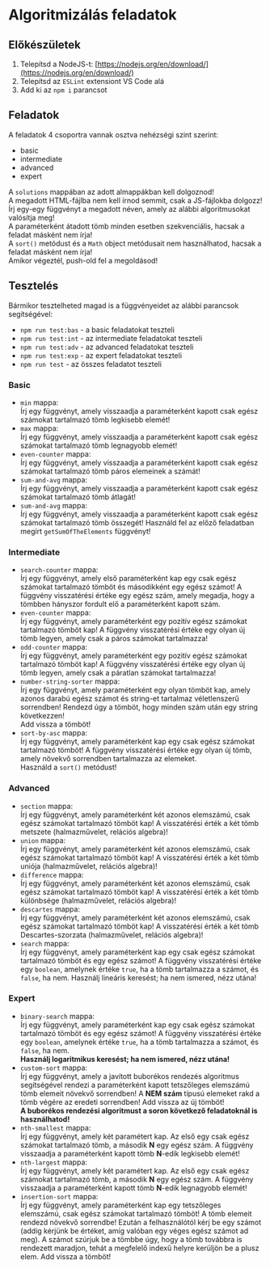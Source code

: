 # Algoritmizálás feladatok

## Előkészületek

1. Telepítsd a NodeJS-t: [https://nodejs.org/en/download/](https://nodejs.org/en/download/)
2. Telepítsd az `ESLint` extensiont VS Code alá
3. Add ki az `npm i` parancsot

## Feladatok

A feladatok 4 csoportra vannak osztva nehézségi szint szerint:
- basic
- intermediate
- advanced
- expert

A `solutions` mappában az adott almappákban kell dolgoznod!   
A megadott HTML-fájlba nem kell írnod semmit, csak a JS-fájlokba dolgozz!  
Írj egy-egy függvényt a megadott néven, amely az alábbi algoritmusokat valósítja meg!  
A paraméterként átadott tömb minden esetben szekvenciális, hacsak a feladat másként nem írja!  
A `sort()` metódust és a `Math` object metódusait nem használhatod, hacsak a feladat másként nem írja!   
Amikor végeztél, push-old fel a megoldásod! 

## Tesztelés
Bármikor tesztelheted magad is a függvényeidet az alábbi parancsok segítségével: 
- `npm run test:bas` - a basic feladatokat teszteli
- `npm run test:int` - az intermediate feladatokat teszteli
- `npm run test:adv` - az advanced feladatokat teszteli
- `npm run test:exp` - az expert feladatokat teszteli
- `npm run test` - az összes feladatot teszteli
### Basic

- `min` mappa:   
  Írj egy függvényt, amely visszaadja a paraméterként kapott csak egész számokat tartalmazó tömb legkisebb elemét! 
- `max` mappa:  
  Írj egy függvényt, amely visszaadja a paraméterként kapott csak egész számokat tartalmazó tömb legnagyobb elemét! 
- `even-counter` mappa:   
  Írj egy függvényt, amely visszaadja a paraméterként kapott csak egész számokat tartalmazó tömb páros elemeinek a számát! 
- `sum-and-avg` mappa:     
  Írj egy függvényt, amely visszaadja a paraméterként kapott csak egész számokat tartalmazó tömb átlagát!
- `sum-and-avg` mappa:    
  Írj egy függvényt, amely visszaadja a paraméterként kapott csak egész számokat tartalmazó tömb összegét! Használd fel az előző feladatban megírt `getSumOfTheElements` függvényt!

### Intermediate

- `search-counter` mappa:  
  Írj egy függvényt, amely első paraméterként kap egy csak egész számokat tartalmazó tömböt és másodikként egy egész számot! A függvény visszatérési értéke egy egész szám, amely megadja, hogy a tömbben hányszor fordult elő a paraméterként kapott szám.  
- `even-counter` mappa:  
  Írj egy függvényt, amely paraméterként egy pozitív egész számokat tartalmazó tömböt kap!
  A függvény visszatérési értéke egy olyan új tömb legyen, amely csak a páros számokat tartalmazza!  
- `odd-counter` mappa:  
  Írj egy függvényt, amely paraméterként egy pozitív egész számokat tartalmazó tömböt kap!
  A függvény visszatérési értéke egy olyan új tömb legyen, amely csak a páratlan számokat tartalmazza!  
- `number-string-sorter` mappa:  
  Írj egy függvényt, amely paraméterként egy olyan tömböt kap, amely azonos darabú egész számot és string-et tartalmaz véletlenszerű sorrendben! 
  Rendezd úgy a tömböt, hogy minden szám után egy string következzen!   
  Add vissza a tömböt! 
- `sort-by-asc` mappa:  
  Írj egy függvényt, amely paraméterként kap egy csak egész számokat tartalmazó tömböt! 
  A függvény visszatérési értéke egy olyan új tömb, amely növekvő sorrendben tartalmazza az elemeket.  
  Használd a `sort()` metódust!
### Advanced

- `section` mappa:  
  Írj egy függvényt, amely paraméterként két azonos elemszámú, csak egész számokat tartalmazó tömböt kap! 
  A visszatérési érték a két tömb metszete (halmazművelet, relációs algebra)!  
- `union` mappa:   
  Írj egy függvényt, amely paraméterként két azonos elemszámú, csak egész számokat tartalmazó tömböt kap! 
  A visszatérési érték a két tömb uniója (halmazművelet, relációs algebra)!  
- `difference` mappa:  
  Írj egy függvényt, amely paraméterként két azonos elemszámú, csak egész számokat tartalmazó tömböt kap! 
  A visszatérési érték a két tömb különbsége (halmazművelet, relációs algebra)!  
- `descartes` mappa:  
  Írj egy függvényt, amely paraméterként két azonos elemszámú, csak egész számokat tartalmazó tömböt kap!
  A visszatérési érték a két tömb Descartes-szorzata (halmazművelet, relációs algebra)!  
- `search` mappa:  
  Írj egy függvényt, amely paraméterként kap egy csak egész számokat tartalmazó tömböt és egy egész számot! 
  A függvény visszatérési értéke egy `boolean`, amelynek értéke `true`, ha a tömb tartalmazza a számot, és  `false`, ha nem. 
  Használj lineáris keresést; ha nem ismered, nézz utána!

### Expert
- `binary-search` mappa:    
  Írj egy függvényt, amely paraméterként kap egy csak egész számokat tartalmazó tömböt és egy egész számot! A függvény visszatérési értéke egy `boolean`, amelynek értéke `true`, ha a tömb tartalmazza a számot, és `false`, ha nem.  
  **Használj logaritmikus keresést; ha nem ismered, nézz utána!**
- `custom-sort` mappa:   
  Írj egy függvényt, amely a javított buborékos rendezés algoritmus segítségével rendezi a paraméterként kapott tetszőleges elemszámú tömb elemeit növekvő sorrendben! A **NEM szám** típusú elemeket rakd a tömb végére az eredeti sorrendben! Add vissza az új tömböt!  
  **A buborékos rendezési algoritmust a soron következő feladatoknál is használhatod!** 
- `nth-smallest` mappa:    
  Írj egy függvényt, amely két paramétert kap. Az első egy csak egész számokat tartalmazó tömb, a második **N** egy egész szám. A függvény visszaadja a paraméterként kapott tömb **N**-edik legkisebb elemét! 
- `nth-largest` mappa:  
  Írj egy függvényt, amely két paramétert kap. Az első egy csak egész számokat tartalmazó tömb, a második **N** egy egész szám. A függvény visszaadja a paraméterként kapott tömb **N**-edik legnagyobb elemét! 
- `insertion-sort` mappa:  
  Írj egy függvényt,  amely paraméterként kap egy tetszőleges elemszámú, csak egész számokat tartalmazó tömböt! A tömb elemeit rendezd növekvő sorrendbe! Ezután a felhasználótól kérj be egy számot (addig kérjünk be értéket, amíg valóban egy véges egész számot ad meg). A számot szúrjuk be a tömbbe úgy, hogy a tömb továbbra is rendezett maradjon, tehát a megfelelő indexű helyre kerüljön be a plusz elem. 
  Add vissza a tömböt!
